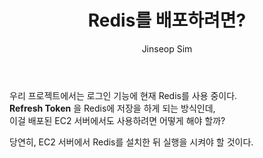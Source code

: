 ﻿---
layout: post
title: "Redis를 배포하려면?"
categories: ToyProject
tags: [devops]
author:
  - Jinseop Sim
---
우리 프로젝트에서는 로그인 기능에 현재 Redis를 사용 중이다.  
__Refresh Token__ 을 Redis에 저장을 하게 되는 방식인데,  
이걸 배포된 EC2 서버에서도 사용하려면 어떻게 해야 할까?  

당연히, EC2 서버에서 Redis를 설치한 뒤 실행을 시켜야 할 것이다.  